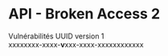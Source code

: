 # API - Broken Access 2

Vulnérabilités UUID version 1 <br>
xxxxxxxx-xxxx-**v**xxx-xxxx-xxxxxxxxxxxx
